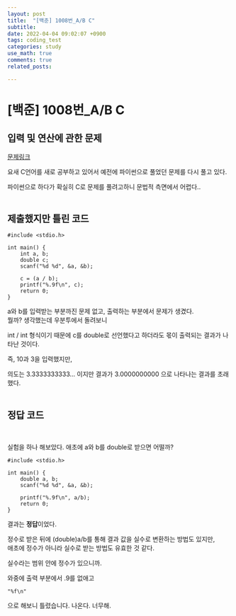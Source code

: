 ```yaml
---
layout: post
title:  "[백준] 1008번_A/B C"
subtitle:   
date: 2022-04-04 09:02:07 +0900
tags: coding_test
categories: study
use_math: true
comments: true
related_posts:

---
```


# [백준] 1008번_A/B C<br/>

## 입력 및 연산에 관한 문제<br/>

[문제링크](https://www.acmicpc.net/problem/1008)

요새 C언어를 새로 공부하고 있어서 예전에 파이썬으로 풀었던 문제를 다시 풀고 있다.<br/>

파이썬으로 하다가 확실히 C로 문제를 풀려고하니 문법적 측면에서 어렵다..<br/>
<br/>

## 제출했지만 틀린 코드<br/>

```
#include <stdio.h>

int main() {
    int a, b;
    double c;
    scanf("%d %d", &a, &b);

    c = (a / b);
    printf("%.9f\n", c);
    return 0;
}
```
a와 b를 입력받는 부분까진 문제 없고, 출력하는 부분에서 문제가 생겼다.<br/>
뭘까? 생각했는데 우분투에서 돌려보니<br/>

int / int 형식이기 때문에 c를 double로 선언했다고 하더라도
몫이 출력되는 결과가 나타난 것이다.<br/>

즉, 10과 3을 입력했지만,<br/>

의도는 3.3333333333... 이지만
결과가 3.0000000000 으로 나타나는 결과를 초래했다.<br/>
<br/>

## 정답 코드<br/>
<br/>

실험을 하나 해보았다. 애초에 a와 b를 double로 받으면 어떨까?

```
#include <stdio.h>

int main() {
    double a, b;
    scanf("%d %d", &a, &b);

    printf("%.9f\n", a/b);
    return 0;
}
```

결과는 **정답**이었다.<br/>

정수로 받은 뒤에 (double)a/b를 통해 결과 값을 실수로 변환하는 방법도 있지만,<br/>
애초에 정수가 아니라 실수로 받는 방법도 유효한 것 같다.<br/>

실수라는 범위 안에 정수가 있으니까.

와중에 출력 부분에서 .9를 없애고
```
"%f\n"
```
으로 해보니 틀렸습니다. 나온다. 너무해.